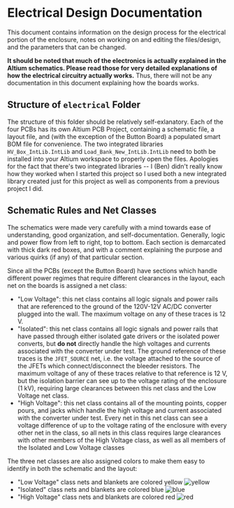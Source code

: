 # Electrical Design Documentation

This document contains information on the design process for the electrical portion of the enclosure, notes on working on and editing the files/design, and the parameters that can be changed.

**It should be noted that much of the electronics is actually explained in the Altium schematics. Please read those for very detailed explanations of how the electrical circuitry actually works.** Thus, there will not be any documentation in this document explaining how the boards works.

## Structure of `electrical` Folder

The structure of this folder should be relatively self-exlanatory. Each of the four PCBs has its own Altium PCB Project, containing a schematic file, a layout file, and (with the exception of the Button Board) a populated smart BOM file for convenience. The two integrated libraries `HV_Box_IntLib.IntLib` and `Load_Bank_New_IntLib.IntLib` need to both be installed into your Altium workspace to properly open the files. Apologies for the fact that there's two integrated libraries -- I (Ben) didn't really know how they worked when I started this project so I used both a new integrated library created just for this project as well as components from a previous project I did.

## Schematic Rules and Net Classes

The schematics were made very carefully with a mind towards ease of understanding, good organization, and self-documentation. Generally, logic and power flow from left to right, top to bottom. Each section is demarcated with thick dark red boxes, and with a comment explaining the purpose and various quirks (if any) of that particular section.

Since all the PCBs (except the Button Board) have sections which handle different power regimes that require different clearances in the layout, each net on the boards is assigned a net class:

- "Low Voltage": this net class contains all logic signals and power rails that are referenced to the ground of the 120V-12V AC/DC converter plugged into the wall. The maximum voltage on any of these traces is 12 V.
- "Isolated": this net class contains all logic signals and power rails that have passed through either isolated gate drivers or the isolated power converts, but **do not** directly handle the high voltages and currents associated with the converter under test. The ground reference of these traces is the `JFET_SOURCE` net, i.e. the voltage attached to the source of the JFETs which connect/disconnect the bleeder resistors. The maximum voltage of any of these traces relative to that reference is 12 V, but the isolation barrier can see up to the voltage rating of the enclosure (1 kV), requiring large clearances between this net class and the Low Voltage net class.
- "High Voltage": this net class contains all of the mounting points, copper pours, and jacks which handle the high voltage and current associated with the converter under test. Every net in this net class can see a voltage difference of up to the voltage rating of the enclosure with every other net in the class, so all nets in this class requires large clearances with other members of the High Voltage class, as well as all members of the Isolated and Low Voltage classes

The three net classes are also assigned colors to make them easy to identify in both the schematic and the layout:

- "Low Voltage" class nets and blankets are colored yellow ![yellow](https://placehold.co/15x15/fffe01/fffe01.png)
- "Isolated" class nets and blankets are colored blue ![blue](https://placehold.co/15x15/6e6eff/6e6eff.png)
- "High Voltage" class nets and blankets are colored red ![red](https://placehold.co/15x15/ff6f6f/ff6f6f.png)
